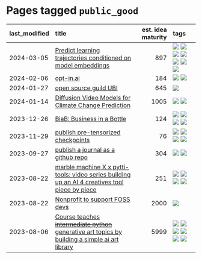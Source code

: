 # Pages tagged `public_good`

|last_modified|title|est. idea maturity|tags
|:---|:---|---:|:---|
|2024-03-05|[Predict learning trajectories conditioned on model embeddings](../learning_traj_cond_pred.md)|897|[![](https://img.shields.io/badge/tag-code_gen-36f98)](../tags/code_gen.md) [![](https://img.shields.io/badge/tag-contrastive_learning-3a9a4f)](../tags/contrastive_learning.md) [![](https://img.shields.io/badge/tag-experimental-6013c8)](../tags/experimental.md) [![](https://img.shields.io/badge/tag-llm-d9f12f)](../tags/llm.md) [![](https://img.shields.io/badge/tag-open_ai-fe76cf)](../tags/open_ai.md) [![](https://img.shields.io/badge/tag-open_source-e3be61)](../tags/open_source.md) [![](https://img.shields.io/badge/tag-public_good-8fb3d)](../tags/public_good.md)|
|2024-02-06|[opt-in.ai](../opt_in_social4ai.md)|184|[![](https://img.shields.io/badge/tag-experimental-6013c8)](../tags/experimental.md) [![](https://img.shields.io/badge/tag-public_good-8fb3d)](../tags/public_good.md)|
|2024-01-27|[open source guild UBI](../open_source_guild_ubi.md)|645|[![](https://img.shields.io/badge/tag-public_good-8fb3d)](../tags/public_good.md)|
|2024-01-14|[Diffusion Video Models for Climate Change Prediction](../diffusion-video-climate-change.md)|1005|[![](https://img.shields.io/badge/tag-experimental-6013c8)](../tags/experimental.md) [![](https://img.shields.io/badge/tag-public_good-8fb3d)](../tags/public_good.md)|
|2023-12-26|[BiaB: Business in a Bottle](../business-in-a-bottle.md)|124|[![](https://img.shields.io/badge/tag-coreweave-1ee399)](../tags/coreweave.md) [![](https://img.shields.io/badge/tag-open_source-e3be61)](../tags/open_source.md) [![](https://img.shields.io/badge/tag-public_good-8fb3d)](../tags/public_good.md) [![](https://img.shields.io/badge/tag-tooling-d5ffe)](../tags/tooling.md)|
|2023-11-29|[publish pre-tensorized checkpoints](../huggingface_tensorized.md)|76|[![](https://img.shields.io/badge/tag-coreweave-1ee399)](../tags/coreweave.md) [![](https://img.shields.io/badge/tag-open_source-e3be61)](../tags/open_source.md) [![](https://img.shields.io/badge/tag-public_good-8fb3d)](../tags/public_good.md) [![](https://img.shields.io/badge/tag-tensorizor-49fd1a)](../tags/tensorizor.md)|
|2023-09-27|[publish a journal as a github repo](../journal_as_github.md)|304|[![](https://img.shields.io/badge/tag-public_good-8fb3d)](../tags/public_good.md) [![](https://img.shields.io/badge/tag-publication-e9b626)](../tags/publication.md)|
|2023-08-22|[marble machine X x pytti-tools: video series building up an AI 4 creatives tool piece by piece](../marble_machine_x_pytti-tools.md)|251|[![](https://img.shields.io/badge/tag-curriculum-4d5a4)](../tags/curriculum.md) [![](https://img.shields.io/badge/tag-public_good-8fb3d)](../tags/public_good.md) [![](https://img.shields.io/badge/tag-publication-e9b626)](../tags/publication.md) [![](https://img.shields.io/badge/tag-video_series-f59257)](../tags/video_series.md)|
|2023-08-22|[Nonprofit to support FOSS devs](../nonprofit_to_support_foss_devs.md)|2000|[![](https://img.shields.io/badge/tag-public_good-8fb3d)](../tags/public_good.md)|
|2023-08-06|[Course teaches ~~intermediate python~~ generative art topics by building a simple ai art library](../Course_teaches_basic_python_by_building_a_simple_ai_art_library.md)|5999|[![](https://img.shields.io/badge/tag-curriculum-4d5a4)](../tags/curriculum.md) [![](https://img.shields.io/badge/tag-education-1614f8)](../tags/education.md) [![](https://img.shields.io/badge/tag-from_issue-3f9741)](../tags/from_issue.md) [![](https://img.shields.io/badge/tag-public_good-8fb3d)](../tags/public_good.md) [![](https://img.shields.io/badge/tag-publication-e9b626)](../tags/publication.md) [![](https://img.shields.io/badge/tag-wip-a68128)](../tags/wip.md)|